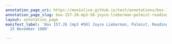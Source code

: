 ```yaml
---
annotation_page_uri: https://moniolivo.github.io/test/annotations/box-157-26-mp3-58-joyce-lieberman-palmist-reading-of-gloria-15-november-1980-canvas-1-character-writing.json
annotation_page_slug: box-157-26-mp3-58-joyce-lieberman-palmist-reading-of-gloria-15-november-1980-canvas-1-character-writing
layout: annotation_page
manifest_label: 'Box 157.26 [mp3 #58] Joyce Lieberman, Palmist, Reading of Gloria,
  15 November 1980'

---
```

